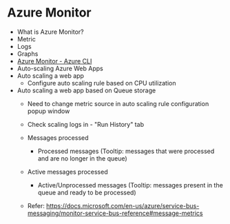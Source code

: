 # Azure Monitor
- What is Azure Monitor?
- Metric
- Logs
- Graphs
- [Azure Monitor - Azure CLI](Azure-Monitor-Azure-CLI.md)
- Auto-scaling Azure Web Apps
- Auto scaling a web app
  - Configure auto scaling rule based on CPU utilization
- Auto scaling a web app based on Queue storage
  - Need to change metric source in auto scaling rule configuration popup window
  - Check scaling logs in - "Run History" tab

  - Messages processed
      - Processed messages (Tooltip: messages that were processed and are no longer in the queue)
  - Active messages processed
      - Active/Unprocessed messages (Tooltip: messages present in the queue and ready to be processed)
  - Refer: https://docs.microsoft.com/en-us/azure/service-bus-messaging/monitor-service-bus-reference#message-metrics
